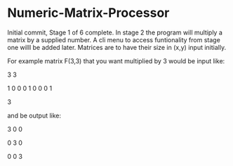 # Numeric-Matrix-Processor
Initial commit, Stage 1 of 6 complete.
In stage 2 the program will multiply a matrix by a supplied number. A cli menu to access funtionality from stage one willl be added later.
Matrices are to have their size in (x,y) input initially.

For example matrix F(3,3) that you want multiplied by 3 would be input like:

3 3

1 0 0 0 1 0 0 0 1

3

and be output like:

3 0 0

0 3 0

0 0 3
